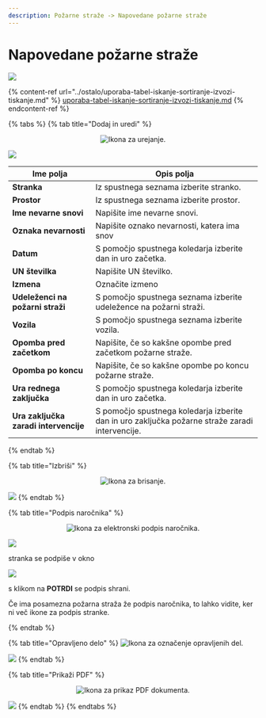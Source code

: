 ```yaml
---
description: Požarne straže -> Napovedane požarne straže
---
```


# Napovedane požarne straže

![](../.gitbook/assets/Pozarne_straze_napovedane_pogled.PNG)

{% content-ref url="../ostalo/uporaba-tabel-iskanje-sortiranje-izvozi-tiskanje.md" %}
[uporaba-tabel-iskanje-sortiranje-izvozi-tiskanje.md](../ostalo/uporaba-tabel-iskanje-sortiranje-izvozi-tiskanje.md)
{% endcontent-ref %}

{% tabs %}
{% tab title="Dodaj in uredi" %}
<div align="center"><img src="../.gitbook/assets/Knjiga_ikona_pisalo (5).png" alt="Ikona za urejanje."></div>

![](../.gitbook/assets/Pozarne_straze_napovedane_uredi.PNG)



| Ime polja                             | Opis polja                                                                                      |
| ------------------------------------- | ----------------------------------------------------------------------------------------------- |
| **Stranka**                           | Iz spustnega seznama izberite stranko.                                                          |
| **Prostor**                           | Iz spustnega seznama izberite prostor.                                                          |
| **Ime nevarne snovi**                 | Napišite ime nevarne snovi.                                                                     |
| **Oznaka nevarnosti**                 | Napišite oznako nevarnosti, katera ima snov                                                     |
| **Datum**                             | S pomočjo spustnega koledarja izberite dan in uro začetka.                                      |
| **UN številka**                       | Napišite UN številko.                                                                           |
| **Izmena**                            | Označite izmeno                                                                                 |
| **Udeleženci na požarni straži**      | S pomočjo spustnega seznama izberite udeležence na požarni straži.                              |
| **Vozila**                            | S pomočjo spustnega seznama izberite vozila.                                                    |
| **Opomba pred začetkom**              | Napišite, če so kakšne opombe pred začetkom požarne straže.                                     |
| **Opomba po koncu**                   | Napišite, če so kakšne opombe po koncu požarne straže.                                          |
| **Ura rednega zaključka**             | S pomočjo spustnega koledarja izberite dan in uro začetka.                                      |
| **Ura zaključka zaradi intervencije** | S pomočjo spustnega koledarja izberite dan in uro zaključka požarne straže zaradi intervencije. |




{% endtab %}

{% tab title="Izbriši" %}
<div align="center"><img src="../.gitbook/assets/Knjiga_ikona_izbris.png" alt="Ikona za brisanje."></div>

![](../.gitbook/assets/Pozarne_straze_napovedane_izbrisi.PNG)
{% endtab %}

{% tab title="Podpis naročnika" %}
<div align="center"><img src="../.gitbook/assets/podpis_ikona.png" alt="Ikona za elektronski podpis naročnika."></div>

![](<../.gitbook/assets/Pozarne_straze_napovedane_podpis_stranke (1).PNG>)

stranka se podpiše v okno

![](../.gitbook/assets/Pozarne_straze_napovedane_podpis_stranke2.PNG)

s klikom na **POTRDI** se podpis shrani.

Če ima posamezna požarna straža že podpis naročnika, to lahko vidite, ker ni več ikone za podpis stranke.

<div align="center"><img src="../.gitbook/assets/podpis_ikona2.png" alt=""></div>
{% endtab %}

{% tab title="Opravljeno delo" %}
![Ikona za označenje opravljenih del.](../.gitbook/assets/Knjiga_ikona_predogled.png)

![](../.gitbook/assets/Pozarne_straze_napovedane_opravljeno_delo.PNG)
{% endtab %}

{% tab title="Prikaži PDF" %}
<div align="center"><img src="../.gitbook/assets/Knjiga_ikona_tisk (1).png" alt="Ikona za prikaz PDF dokumenta."></div>

![](../.gitbook/assets/Pozarne_straze_napovedane_tiskaj.PNG)
{% endtab %}
{% endtabs %}





